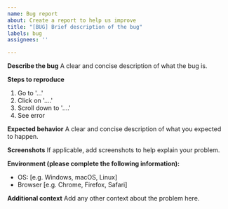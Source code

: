 ```yaml
---
name: Bug report
about: Create a report to help us improve
title: "[BUG] Brief description of the bug"
labels: bug
assignees: ''

---
```


**Describe the bug**
A clear and concise description of what the bug is.

**Steps to reproduce**

1. Go to '...'
2. Click on '....'
3. Scroll down to '....'
4. See error

**Expected behavior**
A clear and concise description of what you expected to happen.

**Screenshots**
If applicable, add screenshots to help explain your problem.

**Environment (please complete the following information):**

- OS: [e.g. Windows, macOS, Linux]
- Browser [e.g. Chrome, Firefox, Safari]

**Additional context**
Add any other context about the problem here.

